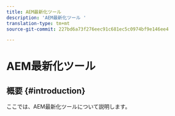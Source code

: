 ```yaml
---
title: AEM最新化ツール
description: 'AEM最新化ツール '
translation-type: tm+mt
source-git-commit: 227bd6a73f276eec91c681ec5c0974bf9e146ee4

---
```



# AEM最新化ツール

## 概要 {#introduction}

ここでは、AEM最新化ツールについて説明します。
